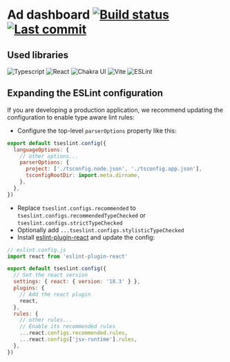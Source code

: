 # Ad dashboard [![Build status](https://github.com/4-life/ad-dashboard/actions/workflows/main.yml/badge.svg)](https://github.com/4-life/ad-dashboard/actions) [![Last commit](https://img.shields.io/github/last-commit/4-life/ad-dashboard)](https://github.com/4-life/ad-dashboard/commit/main)

## Used libraries

![Typescript](https://img.shields.io/badge/-Typescript-333333?style=flat-square&logo=Typescript)
![React](https://img.shields.io/badge/-React-333333?style=flat-square&logo=React)
![Chakra UI](https://img.shields.io/badge/-ChakraUI-333333?style=flat-square&logo=chakraui)
![Vite](https://img.shields.io/badge/-Vite-333333?style=flat-square&logo=vite)
![ESLint](https://img.shields.io/badge/-ESLint-333333?style=flat-square&logo=eslint)

## Expanding the ESLint configuration

If you are developing a production application, we recommend updating the configuration to enable type aware lint rules:

- Configure the top-level `parserOptions` property like this:

```js
export default tseslint.config({
  languageOptions: {
    // other options...
    parserOptions: {
      project: ['./tsconfig.node.json', './tsconfig.app.json'],
      tsconfigRootDir: import.meta.dirname,
    },
  },
})
```

- Replace `tseslint.configs.recommended` to `tseslint.configs.recommendedTypeChecked` or `tseslint.configs.strictTypeChecked`
- Optionally add `...tseslint.configs.stylisticTypeChecked`
- Install [eslint-plugin-react](https://github.com/jsx-eslint/eslint-plugin-react) and update the config:

```js
// eslint.config.js
import react from 'eslint-plugin-react'

export default tseslint.config({
  // Set the react version
  settings: { react: { version: '18.3' } },
  plugins: {
    // Add the react plugin
    react,
  },
  rules: {
    // other rules...
    // Enable its recommended rules
    ...react.configs.recommended.rules,
    ...react.configs['jsx-runtime'].rules,
  },
})
```
